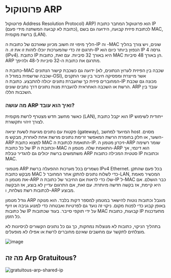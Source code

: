 # פרוטוקול ARP

פרוטוקול Address Resolution Protocol) ARP) הוא פרוטוקול המחבר כתובת IP (כתובת לא קבועה המשתנה מידי פעם), לכתובת פיזית קבועה, הידועה גם בשם MAC, ברשת מקומית (LAN).

הליך מיפוי זה חשוב מכיוון שאורכם של כתובות ה-IP וה -MAC שונים, ויש צורך בהליך תרגום זה כדי שהמערכות יוכלו לזהות זו את זו. ה-IP הנפוץ ביותר כיום הוא IP גרסה 4 (IPv4). כתובת IP היא באורך 32 סיביות. עם זאת, כתובות MAC הן באורך 48 סיביות. ARP מתרגם את כתובת ה-32 סיביות ל-48 ולהיפך.

כתובת ה-MAC ידועה גם כשכבת קישור הנתונים (שכבה בין הפיזית לערוץ הנתונים, לא שכבה שרשמית במודל ה-OSI), אשר מייצרת ומפסיקה חיבור בין שני התקנים המחוברים פיזית כך שהעברת נתונים יכולה להתבצע. כתובת ה-IP מכונה גם שכבת הרשת או השכבה האחראית להעברת מנות נתונים דרך נתבים שונים. ARP עובד בין השכבות הללו.

### מה עושה ARP ואיך הוא עובד?

כאשר מחשב חדש מצטרף לרשת מקומית (LAN), הוא יקבל כתובת IP ייחודית לשימוש לצורך זיהוי ותקשורת.

פקטות עם נתונים מגיעות לשעת יציאה (gateway), המיועד למחשב host מסוים. השער, או חלק בחומרת הרשת המאפשר זרימת נתונים מרשת אחת לאחרת, מבקש מ-ARP למצוא כתובת MAC התואמת לכתובת ה-IP. זיכרון מטמון ה-ARP שומר רשימה של כל כתובת IP וכתובת ה-MAC התואמת שלה. מטמון ה-ARP הוא דינמי, אך משתמשים ברשת יכולים גם להגדיר טבלת ARP סטטית המכילה כתובות IP וכתובות MAC.

מטמוני ARP נשמרים בכל מערכות ההפעלה ברשת IPv4 Ethernet. בכל פעם שהתקן מבקש כתובת MAC כדי לשלוח נתונים להתקן אחר המחובר ל-LAN, המכשיר מאמת את מטמון ה-ARP שלו כדי לראות אם החיבור של כתובת ה-IP ל-MAC כבר הושלם. אם היא קיימת, אז בקשה חדשה מיותרת. עם זאת, אם התרגום עדיין לא בוצע, אז הבקשה לכתובות רשת נשלחת, ו-ARP מבוצע.

גודל מטמון ARP מוגבל וכתובות נוטות להישאר במטמון למספר דקות בלבד. הוא מנוקה באופן קבוע כדי לפנות מקום. ניקוי זה נועד גם לפרטיות ואבטחה כדי למנוע גניבה או זיוף של כתובות IP על ידי תוקפי סייבר. בעוד שכתובות MAC קבועות, כתובות IP מתעדכנות כל הזמן.

בתהליך הניקוי, כתובות לא מנוצלות נמחקות, כך גם כל נתונים הקשורים לניסיונות לא מוצלחים לתקשר עם מחשבים שאינם מחוברים לרשת או אפילו לא מופעלים.

![image](https://github.com/user-attachments/assets/e7f0d39f-144c-4256-bee5-046a6fd9fcc2)

## מה זה  Arp Gratuitous?




![gratuitous-arp-shared-ip](https://github.com/user-attachments/assets/c94a8c52-668e-4d28-aaaa-fb3097b04563)
